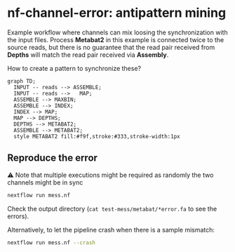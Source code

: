 # nf-channel-error: antipattern mining

Example workflow where channels can mix loosing the synchronization with the input files.
Process **Metabat2** in this example is connected twice to the source reads, but there is no guarantee that the read pair received from **Depths** will match the read pair received via **Assembly**.

How to create a pattern to synchronize these?


```mermaid
graph TD;
  INPUT -- reads --> ASSEMBLE;
  INPUT -- reads -->   MAP;
  ASSEMBLE --> MAXBIN;
  ASSEMBLE --> INDEX;
  INDEX --> MAP;
  MAP --> DEPTHS;
  DEPTHS --> METABAT2;
  ASSEMBLE --> METABAT2;
  style METABAT2 fill:#f9f,stroke:#333,stroke-width:1px
```

## Reproduce the error

:warning: Note that multiple executions might be required as randomly the two channels might be in sync

```bash
nextflow run mess.nf
```

Check the output directory (`cat test-mess/metabat/*error.fa` to see the errors).


Alternatively, to let the pipeline crash when there is a sample mismatch:

```bash
nextflow run mess.nf --crash
```
